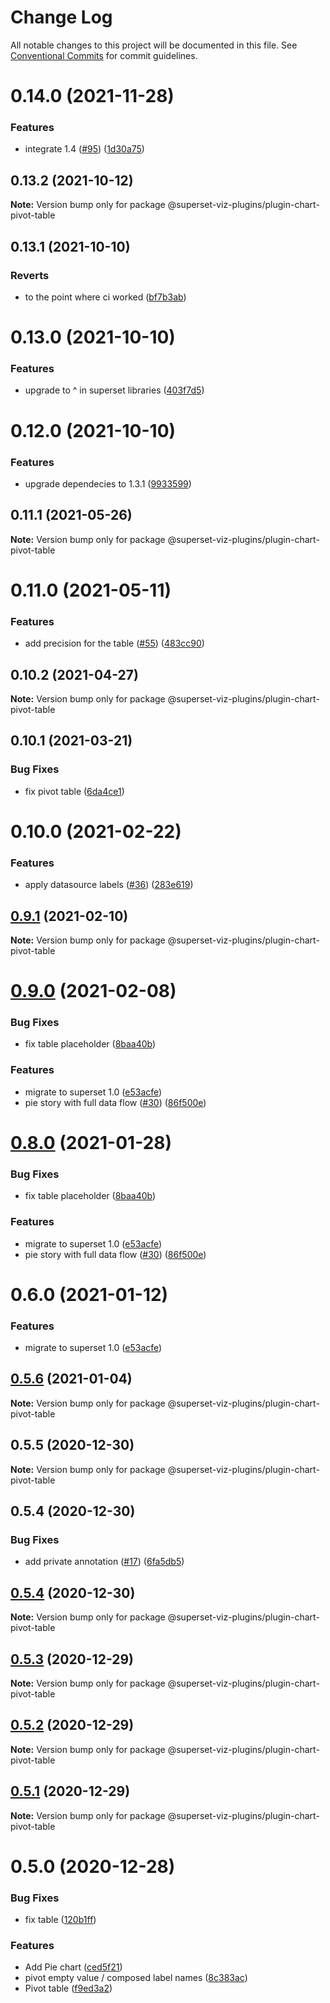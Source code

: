 # Change Log

All notable changes to this project will be documented in this file.
See [Conventional Commits](https://conventionalcommits.org) for commit guidelines.

# 0.14.0 (2021-11-28)


### Features

* integrate 1.4 ([#95](https://github.com/shmayro/superset-viz-plugins/issues/95)) ([1d30a75](https://github.com/shmayro/superset-viz-plugins/commit/1d30a759db345a52481ea5146ffa57d13b75ed36))





## 0.13.2 (2021-10-12)

**Note:** Version bump only for package @superset-viz-plugins/plugin-chart-pivot-table





## 0.13.1 (2021-10-10)


### Reverts

* to the point where ci worked ([bf7b3ab](https://github.com/shmayro/superset-viz-plugins/commit/bf7b3abbd75cba23d89da71f4819a8bb76a86d32))





# 0.13.0 (2021-10-10)


### Features

* upgrade to ^ in superset libraries ([403f7d5](https://github.com/shmayro/superset-viz-plugins/commit/403f7d5aeb952d7d2cfc7c85c1637897d4a0fc94))





# 0.12.0 (2021-10-10)


### Features

* upgrade dependecies to 1.3.1 ([9933599](https://github.com/shmayro/superset-viz-plugins/commit/99335994d7dde6876359d5ae037e7c80b60f8d3d))





## 0.11.1 (2021-05-26)

**Note:** Version bump only for package @superset-viz-plugins/plugin-chart-pivot-table





# 0.11.0 (2021-05-11)


### Features

* add precision for the table ([#55](https://github.com/shmayro/superset-viz-plugins/issues/55)) ([483cc90](https://github.com/shmayro/superset-viz-plugins/commit/483cc9007235abb3d20abef441c66a615b555e30))





## 0.10.2 (2021-04-27)

**Note:** Version bump only for package @superset-viz-plugins/plugin-chart-pivot-table





## 0.10.1 (2021-03-21)


### Bug Fixes

* fix pivot table ([6da4ce1](https://github.com/shmayro/superset-viz-plugins/commit/6da4ce1f6d4d2f825272db5cfe023116419b2559))





# 0.10.0 (2021-02-22)


### Features

* apply datasource labels ([#36](https://github.com/shmayro/superset-viz-plugins/issues/36)) ([283e619](https://github.com/shmayro/superset-viz-plugins/commit/283e6199e37af95606e1ad64e6d2533d35bf6343))





## [0.9.1](https://github.com/shmayro/superset-viz-plugins/compare/@superset-viz-plugins/plugin-chart-pivot-table@0.7.1...@superset-viz-plugins/plugin-chart-pivot-table@0.9.1) (2021-02-10)

**Note:** Version bump only for package @superset-viz-plugins/plugin-chart-pivot-table





# [0.9.0](https://github.com/shmayro/superset-viz-plugins/compare/@superset-viz-plugins/plugin-chart-pivot-table@0.8.0...@superset-viz-plugins/plugin-chart-pivot-table@0.9.0) (2021-02-08)


### Bug Fixes

* fix table placeholder ([8baa40b](https://github.com/shmayro/superset-viz-plugins/commit/8baa40bd3a8841866124ba1c6813bdbfb8b5608c))


### Features

* migrate to superset 1.0 ([e53acfe](https://github.com/shmayro/superset-viz-plugins/commit/e53acfed93ee1f39fcd8a63b065b284ab513b692))
* pie story with full data flow ([#30](https://github.com/shmayro/superset-viz-plugins/issues/30)) ([86f500e](https://github.com/shmayro/superset-viz-plugins/commit/86f500ee3b59c90c564ca9a5eb6a5266eb10bbcb))





# [0.8.0](https://github.com/shmayro/superset-viz-plugins/compare/@superset-viz-plugins/plugin-chart-pivot-table@0.7.1...@superset-viz-plugins/plugin-chart-pivot-table@0.8.0) (2021-01-28)


### Bug Fixes

* fix table placeholder ([8baa40b](https://github.com/shmayro/superset-viz-plugins/commit/8baa40bd3a8841866124ba1c6813bdbfb8b5608c))


### Features

* migrate to superset 1.0 ([e53acfe](https://github.com/shmayro/superset-viz-plugins/commit/e53acfed93ee1f39fcd8a63b065b284ab513b692))
* pie story with full data flow ([#30](https://github.com/shmayro/superset-viz-plugins/issues/30)) ([86f500e](https://github.com/shmayro/superset-viz-plugins/commit/86f500ee3b59c90c564ca9a5eb6a5266eb10bbcb))





# 0.6.0 (2021-01-12)


### Features

* migrate to superset 1.0 ([e53acfe](https://github.com/shmayro/superset-viz-plugins/commit/e53acfed93ee1f39fcd8a63b065b284ab513b692))





## [0.5.6](https://github.com/shmayro/superset-viz-plugins/compare/@superset-viz-plugins/plugin-chart-pivot-table@0.5.5...@superset-viz-plugins/plugin-chart-pivot-table@0.5.6) (2021-01-04)

**Note:** Version bump only for package @superset-viz-plugins/plugin-chart-pivot-table





## 0.5.5 (2020-12-30)

**Note:** Version bump only for package @superset-viz-plugins/plugin-chart-pivot-table





## 0.5.4 (2020-12-30)


### Bug Fixes

* add private annotation ([#17](https://github.com/shmayro/superset-viz-plugins/issues/17)) ([6fa5db5](https://github.com/shmayro/superset-viz-plugins/commit/6fa5db5cff10792d6f14eb82f30067c8dc3e2c71))





## [0.5.4](https://github.com/shmayro/superset-viz-plugins/compare/@superset-viz-plugins/plugin-chart-pivot-table@0.5.3...@superset-viz-plugins/plugin-chart-pivot-table@0.5.4) (2020-12-30)

**Note:** Version bump only for package @superset-viz-plugins/plugin-chart-pivot-table





## [0.5.3](https://github.com/shmayro/superset-viz-plugins/compare/@superset-viz-plugins/plugin-chart-pivot-table@0.5.2...@superset-viz-plugins/plugin-chart-pivot-table@0.5.3) (2020-12-29)

**Note:** Version bump only for package @superset-viz-plugins/plugin-chart-pivot-table





## [0.5.2](https://github.com/shmayro/superset-viz-plugins/compare/@superset-viz-plugins/plugin-chart-pivot-table@0.5.1...@superset-viz-plugins/plugin-chart-pivot-table@0.5.2) (2020-12-29)

**Note:** Version bump only for package @superset-viz-plugins/plugin-chart-pivot-table





## [0.5.1](https://github.com/shmayro/superset-viz-plugins/compare/@superset-viz-plugins/plugin-chart-pivot-table@0.5.0...@superset-viz-plugins/plugin-chart-pivot-table@0.5.1) (2020-12-29)

**Note:** Version bump only for package @superset-viz-plugins/plugin-chart-pivot-table





# 0.5.0 (2020-12-28)


### Bug Fixes

* fix table ([120b1ff](https://github.com/shmayro/superset-viz-plugins/commit/120b1ffc83897eddcdad5a051deabedff1f8aff2))


### Features

* Add Pie chart ([ced5f21](https://github.com/nielsen-oss/superset-viz-plugins/commit/ced5f2185ddfec2003d0b88b42c075beea0f0cb2))
* pivot empty value / composed label names ([8c383ac](https://github.com/nielsen-oss/superset-viz-plugins/commit/8c383ac4305eabf1b6c71961e55717e980a208da))
* Pivot table ([f9ed3a2](https://github.com/nielsen-oss/superset-viz-plugins/commit/f9ed3a29eeff8e173e5f708e2278212651b11fbf))
